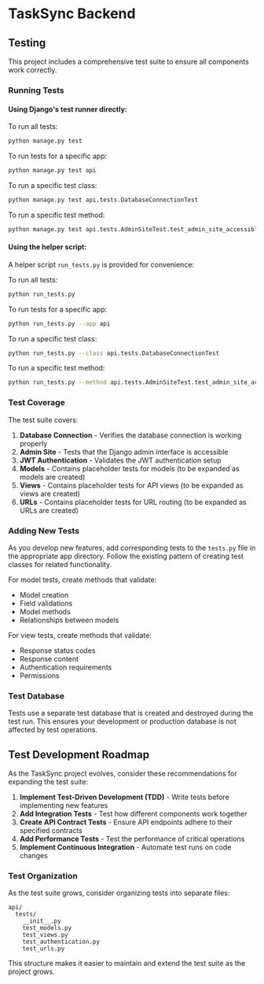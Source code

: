 # TaskSync Backend

## Testing

This project includes a comprehensive test suite to ensure all components work correctly.

### Running Tests

#### Using Django's test runner directly:

To run all tests:

```bash
python manage.py test
```

To run tests for a specific app:

```bash
python manage.py test api
```

To run a specific test class:

```bash
python manage.py test api.tests.DatabaseConnectionTest
```

To run a specific test method:

```bash
python manage.py test api.tests.AdminSiteTest.test_admin_site_accessible
```

#### Using the helper script:

A helper script `run_tests.py` is provided for convenience:

To run all tests:

```bash
python run_tests.py
```

To run tests for a specific app:

```bash
python run_tests.py --app api
```

To run a specific test class:

```bash
python run_tests.py --class api.tests.DatabaseConnectionTest
```

To run a specific test method:

```bash
python run_tests.py --method api.tests.AdminSiteTest.test_admin_site_accessible
```

### Test Coverage

The test suite covers:

1. **Database Connection** - Verifies the database connection is working properly
2. **Admin Site** - Tests that the Django admin interface is accessible
3. **JWT Authentication** - Validates the JWT authentication setup
4. **Models** - Contains placeholder tests for models (to be expanded as models are created)
5. **Views** - Contains placeholder tests for API views (to be expanded as views are created)
6. **URLs** - Contains placeholder tests for URL routing (to be expanded as URLs are created)

### Adding New Tests

As you develop new features, add corresponding tests to the `tests.py` file in the appropriate app directory. Follow the existing pattern of creating test classes for related functionality.

For model tests, create methods that validate:
- Model creation
- Field validations
- Model methods
- Relationships between models

For view tests, create methods that validate:
- Response status codes
- Response content
- Authentication requirements
- Permissions

### Test Database

Tests use a separate test database that is created and destroyed during the test run. This ensures your development or production database is not affected by test operations.

## Test Development Roadmap

As the TaskSync project evolves, consider these recommendations for expanding the test suite:

1. **Implement Test-Driven Development (TDD)** - Write tests before implementing new features
2. **Add Integration Tests** - Test how different components work together
3. **Create API Contract Tests** - Ensure API endpoints adhere to their specified contracts
4. **Add Performance Tests** - Test the performance of critical operations
5. **Implement Continuous Integration** - Automate test runs on code changes

### Test Organization

As the test suite grows, consider organizing tests into separate files:

```
api/
  tests/
    __init__.py
    test_models.py
    test_views.py
    test_authentication.py
    test_urls.py
```

This structure makes it easier to maintain and extend the test suite as the project grows.

